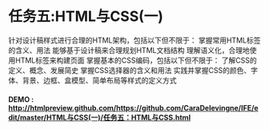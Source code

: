 # 任务五:HTML与CSS(一)
针对设计稿样式进行合理的HTML架构，包括以下但不限于：
掌握常用HTML标签的含义、用法
能够基于设计稿来合理规划HTML文档结构
理解语义化，合理地使用HTML标签来构建页面
掌握基本的CSS编码，包括以下但不限于：
了解CSS的定义、概念、发展简史
掌握CSS选择器的含义和用法
实践并掌握CSS的颜色、字体、背景、边框、盒模型、简单布局等样式的定义方式


#### DEMO : http://htmlpreview.github.com/https://github.com/CaraDelevingne/IFE/edit/master/HTML与CSS(一)/任务五：HTML与CSS.html
